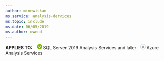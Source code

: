 ```yaml
---
author: minewiskan
ms.service: analysis-dervices  
ms.topic: include
ms.date: 06/05/2019
ms.author: owend
---
```


**APPLIES TO:** ![yes](media/yes.png)SQL Server 2019 Analysis Services and later ![no](media/no.png)Azure Analysis Services